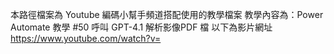 本路徑檔案為 Youtube 編碼小幫手頻道搭配使用的教學檔案
教學內容為：Power Automate 教學 #50 呼叫 GPT-4.1 解析影像PDF 檔
以下為影片網址 https://www.youtube.com/watch?v=
